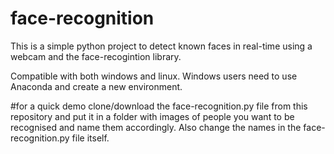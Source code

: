 # face-recognition
This is a simple python project to detect known faces in real-time using a webcam and the face-recogintion library.

Compatible with both windows and linux.
Windows users need to use Anaconda and create a new environment.

#for a quick demo clone/download the face-recognition.py file from this repository and put it in a folder with images of people you want to be recognised and name them accordingly. Also change the names in the face-recognition.py file itself. 
